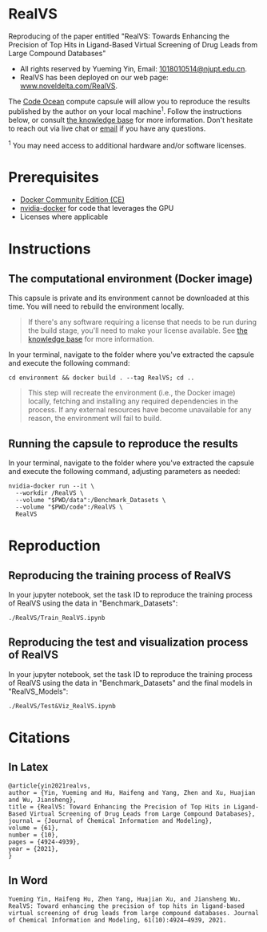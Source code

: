 # RealVS
Reproducing of the paper entitled "RealVS: Towards Enhancing the Precision of Top Hits in Ligand-Based Virtual Screening of Drug Leads from Large Compound Databases"

- All rights reserved by Yueming Yin, Email: 1018010514@njupt.edu.cn.
- RealVS has been deployed on our web page: www.noveldelta.com/RealVS.

The [Code Ocean](https://codeocean.com) compute capsule will allow you to reproduce the results published by the author on your local machine<sup>1</sup>. Follow the instructions below, or consult [the knowledge base](https://help.codeocean.com/user-manual/sharing-and-finding-published-capsules/exporting-capsules-and-reproducing-results-on-your-local-machine) for more information. Don't hesitate to reach out via live chat or [email](mailto:support@codeocean.com) if you have any questions.

<sup>1</sup> You may need access to additional hardware and/or software licenses.

# Prerequisites

- [Docker Community Edition (CE)](https://www.docker.com/community-edition)
- [nvidia-docker](https://github.com/NVIDIA/nvidia-docker/) for code that leverages the GPU
- Licenses where applicable

# Instructions

## The computational environment (Docker image)

This capsule is private and its environment cannot be downloaded at this time. You will need to rebuild the environment locally.

> If there's any software requiring a license that needs to be run during the build stage, you'll need to make your license available. See [the knowledge base](https://help.codeocean.com/user-manual/sharing-and-finding-published-capsules/exporting-capsules-and-reproducing-results-on-your-local-machine) for more information.

In your terminal, navigate to the folder where you've extracted the capsule and execute the following command:
```shell
cd environment && docker build . --tag RealVS; cd ..
```

> This step will recreate the environment (i.e., the Docker image) locally, fetching and installing any required dependencies in the process. If any external resources have become unavailable for any reason, the environment will fail to build.

## Running the capsule to reproduce the results

In your terminal, navigate to the folder where you've extracted the capsule and execute the following command, adjusting parameters as needed:
```shell
nvidia-docker run --it \
  --workdir /RealVS \
  --volume "$PWD/data":/Benchmark_Datasets \
  --volume "$PWD/code":/RealVS \
  RealVS
```

# Reproduction
## Reproducing the training process of RealVS
In your jupyter notebook, set the task ID to reproduce the training process of RealVS using the data in "Benchmark_Datasets": 
```
./RealVS/Train_RealVS.ipynb
```
## Reproducing the test and visualization process of RealVS
In your jupyter notebook, set the task ID to reproduce the training process of RealVS using the data in "Benchmark_Datasets" and the final models in "RealVS_Models":
```
./RealVS/Test&Viz_RealVS.ipynb
```
# Citations
## In Latex
```
@article{yin2021realvs,
author = {Yin, Yueming and Hu, Haifeng and Yang, Zhen and Xu, Huajian and Wu, Jiansheng},
title = {RealVS: Toward Enhancing the Precision of Top Hits in Ligand-Based Virtual Screening of Drug Leads from Large Compound Databases},
journal = {Journal of Chemical Information and Modeling},
volume = {61},
number = {10},
pages = {4924-4939},
year = {2021},
}
```
## In Word
```
Yueming Yin, Haifeng Hu, Zhen Yang, Huajian Xu, and Jiansheng Wu. RealVS: Toward enhancing the precision of top hits in ligand-based virtual screening of drug leads from large compound databases. Journal of Chemical Information and Modeling, 61(10):4924–4939, 2021.
```
